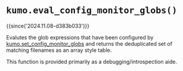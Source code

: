 # `kumo.eval_config_monitor_globs()`

{{since('2024.11.08-d383b033')}}

Evalutes the glob expressions that have been configured by
[kumo.set_config_monitor_globs](set_config_monitor_globs.md) and returns the
deduplicated set of matching filenames as an array style table.

This function is provided primarily as a debugging/introspection aide.

